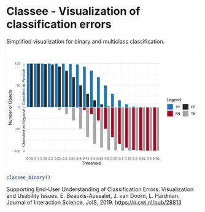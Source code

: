# Classee - Visualization of classification errors

Simplified visualization for binary and multiclass classification.

![Image](example_binary.png "icon")

```r
classee_binary()
```

Supporting End-User Understanding of Classification Errors: Visualization and Usability Issues.
E. Beauxis-Aussalet, J. van Doorn, L. Hardman.
Journal of Interaction Science, JoIS, 2019.
https://ir.cwi.nl/pub/28813
